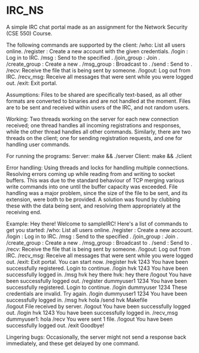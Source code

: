 # IRC_NS
A simple IRC chat portal made as an assignment for the Network Security (CSE 550) Course.

The following commands are supported by the client:
/who: List all users online.
/register <username> <password>: Create a new account with the given credentials.
/login <username> <password>: Log in to IRC.
/msg <username> <message>: Send <message> to the specified <username>.
/join_group <group>: Join <group>.
/create_group <group>: Create a new <group>.
/msg_group <group> <message>: Broadcast <message> to <group>.
/send <username> <filename>: Send <filename> to <username>.
/recv: Receive the file that is being sent by someone.
/logout: Log out from IRC.
/recv_msg: Receive all messages that were sent while you were logged out.
/exit: Exit portal.

Assumptions:
Files to be shared are specifically text-based, as all other formats are converted to binaries and are not handled at the moment.
Files are to be sent and received within users of the IRC, and not random users.

Working:
Two threads working on the server for each new connection received; one thread handles all incoming registrations and responses, while the other thread handles all other commands.
Similarly, there are two threads on the client; one for sending registration requests, and one for handling user commands.

For running the programs:
Server: make && ./server
Client: make && ./client <IP of server>

Error handling:
Using threads and locks for handling multiple connections.
Resolving errors coming up while reading from and writing to socket buffers. This was due to the standard behaviour of TCP merging various write commands into one until the buffer capacity was exceeded.
File handling was a major problem, since the size of the file to be sent, and its extension, were both to be provided. A solution was found by clubbing these with the data being sent, and resolving them appropriately at the receiving end.

Example:
Hey there! Welcome to sampleIRC!
Here's a list of commands to get you started:
/who: List all users online.
/register <username> <password>: Create a new account.
/login <username> <password>: Log in to IRC.
/msg <username> <message>: Send <message> to the specified <username>.
/join_group <group>: Join <group>.
/create_group <group>: Create a new <group>.
/msg_group <group> <message>: Broadcast <message> to <group>.
/send <username> <filename>: Send <filename> to <username>.
/recv: Receive the file that is being sent by someone.
/logout: Log out from IRC.
/recv_msg: Receive all messages that were sent while you were logged out.
/exit: Exit portal.
You can start now.
/register hvk 1243 
You have been successfully registered. Login to continue.
/login hvk 1243
You have been successfully logged in.
/msg hvk hey there
hvk: hey there
/logout
You have been successfully logged out.
/register dummyuser1 1234
You have been successfully registered. Login to continue.
/login dummyuser 1234
These credentials are invalid. Try again.
/login dummyuser1 1234
You have been successfully logged in.
/msg hvk hola
/send hvk Makefile  
/logout
File received by server.
/logout
You have been successfully logged out.
/login hvk 1243
You have been successfully logged in.
/recv_msg
dummyuser1: hola
/recv
You were sent 1 file.
/logout
You have been successfully logged out.
/exit
Goodbye!

Lingering bugs:
Occasionally, the server might not send a response back immediately, and these get delayed by one command.
